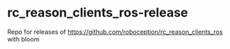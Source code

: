 # rc_reason_clients_ros-release
Repo for releases of https://github.com/roboception/rc_reason_clients_ros with bloom

